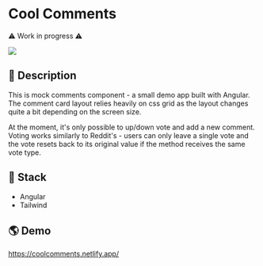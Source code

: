# Cool Comments

⚠️ Work in progress ⚠️

![](https://res.cloudinary.com/du1qfmeoz/image/upload/v1708364600/Various/screely-1708364307743_anft1p.png)

## 📝 Description

This is mock comments component - a small demo app built with Angular. The comment card layout relies heavily on css grid as the layout changes quite a bit depending on the screen size.

At the moment, it's only possible to up/down vote and add a new comment. Voting works similarly to Reddit's - users can only leave a single vote and the vote resets back to its original value if the method receives the same vote type.

## 🥞 Stack

- Angular
- Tailwind

## 🌎 Demo

https://coolcomments.netlify.app/
